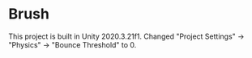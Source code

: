# Brush
This project is built in Unity 2020.3.21f1.
Changed "Project Settings" -> "Physics" -> "Bounce Threshold" to 0.
